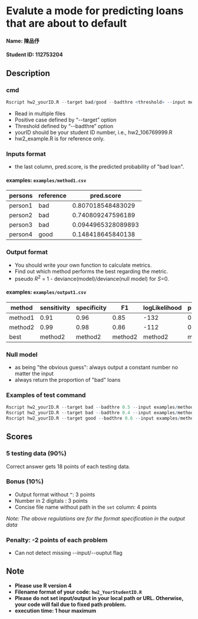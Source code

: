 # Evalute a mode for predicting loans that are about to default

#### Name: 陳品伃
#### Student ID: 112753204

## Description

### cmd
```R
Rscript hw2_yourID.R --target bad/good --badthre <threshold> --input meth1 meth2 ... methx --output result.csv

```

* Read in multiple files
* Positive case defined by “--target” option
* Threshold defined by “--badthre” option
* yourID should be your student ID number, i.e., hw2_106769999.R
* hw2_example.R is for reference only.

### Inputs format
* the last column, pred.score, is the predicted probability of "bad loan".

#### examples: `examples/method1.csv`

|persons|reference|pred.score|
|-------|---------|----------|
|person1|bad      |0.807018548483029|
|person2|bad      |0.740809247596189|
|person3|bad      |0.0944965328089893|
|person4|good     |0.148418645840138|

### Output format
* You should write your own function to calculate metrics.
* Find out which method performs the best regarding the metric. 
* pseudo *R*<sup>2</sup> = 1 - deviance(model)/deviance(null model) for *S*=0.

#### examples: `examples/output1.csv`

|method |sensitivity|specificity|F1     |logLikelihood|pseudoR2|
|-------|-----------|-----------|-------|-------------|--------|
|method1|0.91       |0.96       |0.85   |-132         |0.79    |
|method2|0.99       |0.98       |0.86   |-112         |0.70    |
|best   |method2    |method2    |method2|method2      |method1 |


### Null model
* as being "the obvious guess": always output a constant number no matter the input
* always return the proportion of "bad" loans

### Examples of test command

```R
Rscript hw2_yourID.R --target bad --badthre 0.5 --input examples/method1.csv examples/method2.csv --output examples/output1.csv
Rscript hw2_yourID.R --target bad --badthre 0.4 --input examples/method1.csv examples/method3.csv examples/method5.csv --output examples/output2.csv
Rscript hw2_yourID.R --target good --badthre 0.6 --input examples/method2.csv examples/method4.csv examples/method6.csv --output examples/output3.csv
```

## Scores

### 5 testing data (90%)

Correct answer gets 18 points of each testing data.

### Bonus (10%)

- Output format without `“`: 3 points
- Number in 2 digitals : 3 points
- Concise file name without path in the `set` column: 4 points

*Note: The above regulations are for the format specification in the output data*

### Penalty: -2 points of each problem
- Can not detect missing --input/--ouptut flag

## Note
- **Please use R version 4**
- **Filename format of your code: `hw2_YourStudentID.R`**
- **Please do not set input/output in your local path or URL. Otherwise, your code will fail due to fixed path problem.** 
- **execution time: 1 hour maximum**
